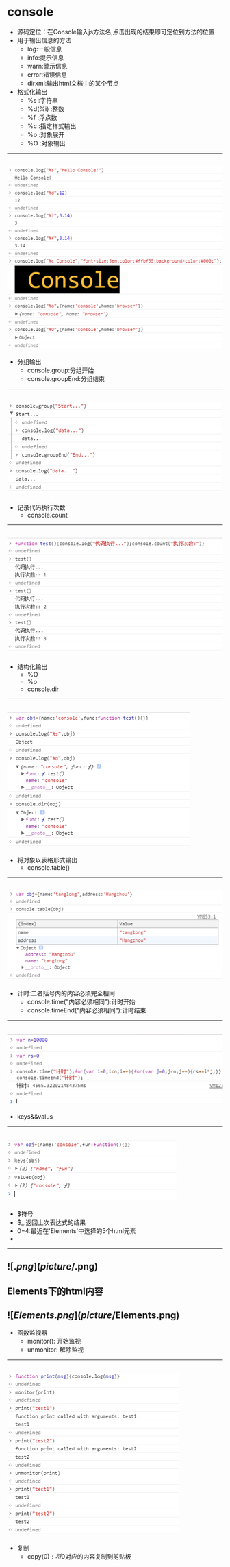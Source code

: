 # console
+ 源码定位：在Console输入js方法名,点击出现的结果即可定位到方法的位置
+ 用于输出信息的方法
  + log:一般信息
  + info:提示信息
  + warn:警示信息
  + error:错误信息
  + dirxml:输出html文档中的某个节点
+ 格式化输出
  + %s     :字符串
  + %d(%i) :整数
  + %f     :浮点数
  + %c     :指定样式输出
  + %o     :对象展开
  + %O     :对象输出
---
![console.png](picture/console.png)
---
+ 分组输出
  + console.group:分组开始
  + console.groupEnd:分组结束
---
![consoleGroup.png](picture/consoleGroup.png)
---
+ 记录代码执行次数
  + console.count
---
![consoleCount.png](picture/consoleCount.png)
---
+ 结构化输出
  + %O
  + %o
  + console.dir
---
![consoleDir.png](picture/consoleDir.png)
---
+ 将对象以表格形式输出
  + console.table()
---
![consoleTable.png](picture/consoleTable.png)
---
+ 计时:二者括号内的内容必须完全相同
  + console.time("内容必须相同"):计时开始
  + console.timeEnd("内容必须相同"):计时结束
---
![consoleTime.png](picture/consoleTime.png)
---
+ keys&&valus
---
![keysAndValues.png](picture/keysAndValues.png)
---
+ $符号
+ $_:返回上次表达式的结果
+ $0-$4:最近在'Elements'中选择的5个html元素
+ 
---
![$.png](picture/$.png)
---
Elements下的html内容
---
![$Elements.png](picture/$Elements.png)
---
+ 函数监视器
  + monitor(): 开始监视
  + unmonitor: 解除监视
---
![consoleMonitor.png](picture/consoleMonitor.png)
---
+ 复制
  + copy($0):将$0对应的内容复制到剪贴板
